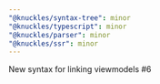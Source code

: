 ```yaml
---
"@knuckles/syntax-tree": minor
"@knuckles/typescript": minor
"@knuckles/parser": minor
"@knuckles/ssr": minor
---
```


New syntax for linking viewmodels #6
